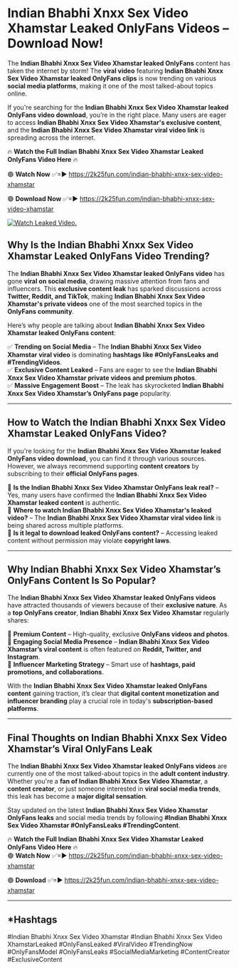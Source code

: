 # Indian Bhabhi Xnxx Sex Video Xhamstar Leaked OnlyFans Videos – Download Now!

The **Indian Bhabhi Xnxx Sex Video Xhamstar leaked OnlyFans** content has taken the internet by storm! The **viral video** featuring **Indian Bhabhi Xnxx Sex Video Xhamstar leaked OnlyFans clips** is now trending on various **social media platforms**, making it one of the most talked-about topics online.  

If you're searching for the **Indian Bhabhi Xnxx Sex Video Xhamstar leaked OnlyFans video download**, you’re in the right place. Many users are eager to access **Indian Bhabhi Xnxx Sex Video Xhamstar's exclusive content**, and the **Indian Bhabhi Xnxx Sex Video Xhamstar viral video link** is spreading across the internet.  

🔥 **Watch the Full Indian Bhabhi Xnxx Sex Video Xhamstar Leaked OnlyFans Video Here** 🔥  

🟢 **Watch Now** ✅=► https://2k25fun.com/indian-bhabhi-xnxx-sex-video-xhamstar

🟢 **Download Now** ✅=► https://2k25fun.com/indian-bhabhi-xnxx-sex-video-xhamstar

[![Watch Leaked Video.](https://miro.medium.com/v2/resize:fit:828/format:webp/1*cilzJN44JGOrTw9NJCrNHA.gif "Watch Leaked Video")](https://2k25fun.com/indian-bhabhi-xnxx-sex-video-xhamstar)

## **Why Is the Indian Bhabhi Xnxx Sex Video Xhamstar Leaked OnlyFans Video Trending?**  

The **Indian Bhabhi Xnxx Sex Video Xhamstar leaked OnlyFans video** has gone **viral on social media**, drawing massive attention from fans and influencers. This **exclusive content leak** has sparked discussions across **Twitter, Reddit, and TikTok**, making **Indian Bhabhi Xnxx Sex Video Xhamstar's private videos** one of the most searched topics in the **OnlyFans community**.  

Here’s why people are talking about **Indian Bhabhi Xnxx Sex Video Xhamstar leaked OnlyFans content**:  

✅ **Trending on Social Media** – The **Indian Bhabhi Xnxx Sex Video Xhamstar viral video** is dominating **hashtags like #OnlyFansLeaks and #TrendingVideos**.  
✅ **Exclusive Content Leaked** – Fans are eager to see the **Indian Bhabhi Xnxx Sex Video Xhamstar private videos and premium photos**.  
✅ **Massive Engagement Boost** – The leak has skyrocketed **Indian Bhabhi Xnxx Sex Video Xhamstar’s OnlyFans page** popularity.  

---

## **How to Watch the Indian Bhabhi Xnxx Sex Video Xhamstar Leaked OnlyFans Video?**  

If you're looking for the **Indian Bhabhi Xnxx Sex Video Xhamstar leaked OnlyFans video download**, you can find it through various sources. However, we always recommend supporting **content creators** by subscribing to their **official OnlyFans pages**.  

🔹 **Is the Indian Bhabhi Xnxx Sex Video Xhamstar OnlyFans leak real?** – Yes, many users have confirmed the **Indian Bhabhi Xnxx Sex Video Xhamstar leaked content** is authentic.  
🔹 **Where to watch Indian Bhabhi Xnxx Sex Video Xhamstar's leaked video?** – The **Indian Bhabhi Xnxx Sex Video Xhamstar viral video link** is being shared across multiple platforms.  
🔹 **Is it legal to download leaked OnlyFans content?** – Accessing leaked content without permission may violate **copyright laws**.  

---

## **Why Indian Bhabhi Xnxx Sex Video Xhamstar’s OnlyFans Content Is So Popular?**  

The **Indian Bhabhi Xnxx Sex Video Xhamstar leaked OnlyFans videos** have attracted thousands of viewers because of their **exclusive nature**. As a **top OnlyFans creator**, **Indian Bhabhi Xnxx Sex Video Xhamstar** regularly shares:  

📌 **Premium Content** – High-quality, exclusive **OnlyFans videos and photos**.  
📌 **Engaging Social Media Presence** – **Indian Bhabhi Xnxx Sex Video Xhamstar’s viral content** is often featured on **Reddit, Twitter, and Instagram**.  
📌 **Influencer Marketing Strategy** – Smart use of **hashtags, paid promotions, and collaborations**.  

With the **Indian Bhabhi Xnxx Sex Video Xhamstar leaked OnlyFans content** gaining traction, it’s clear that **digital content monetization and influencer branding** play a crucial role in today's **subscription-based platforms**.  

---

## **Final Thoughts on Indian Bhabhi Xnxx Sex Video Xhamstar’s Viral OnlyFans Leak**  

The **Indian Bhabhi Xnxx Sex Video Xhamstar leaked OnlyFans videos** are currently one of the most talked-about topics in the **adult content industry**. Whether you're a **fan of Indian Bhabhi Xnxx Sex Video Xhamstar**, a **content creator**, or just someone interested in **viral social media trends**, this leak has become a **major digital sensation**.  

Stay updated on the latest **Indian Bhabhi Xnxx Sex Video Xhamstar OnlyFans leaks** and social media trends by following **#Indian Bhabhi Xnxx Sex Video Xhamstar #OnlyFansLeaks #TrendingContent**.  

🔥 **Watch the Full Indian Bhabhi Xnxx Sex Video Xhamstar Leaked OnlyFans Video Here** 🔥  
🟢 **Watch Now** ✅=► https://2k25fun.com/indian-bhabhi-xnxx-sex-video-xhamstar

🟢 **Download** ✅=► https://2k25fun.com/indian-bhabhi-xnxx-sex-video-xhamstar

---

## *Hashtags
#Indian Bhabhi Xnxx Sex Video Xhamstar #Indian Bhabhi Xnxx Sex Video XhamstarLeaked #OnlyFansLeaked #ViralVideo #TrendingNow #OnlyFansModel #OnlyFansLeaks #SocialMediaMarketing #ContentCreator #ExclusiveContent  